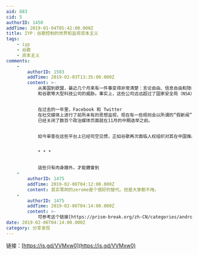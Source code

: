 ```yaml
---
aid: 883
cid: 5
authorID: 1450
addTime: 2019-01-04T05:42:00.000Z
title: IYP：谷歌控制的世界和监视资本主义
tags:
    - iyp
    - 谷歌
    - 资本主义
comments:
    -
        authorID: 1503
        addTime: 2019-02-03T13:35:00.000Z
        content: >-
            从美国到欧盟，最近几个月来有一件事变得非常清楚：言论自由、信息自由和隐私都受到了 Facebook，Twitter
            和谷歌等大型科技公司的威胁。事实上，这些公司远远超过了国家安全局（NSA）或英国政府的头号间谍机构 GCHQ。


            在过去的一年里，Facebook 和 Twitter
            在社交媒体上进行了前所未有的思想监视，现在有一些规则会以所谓的“假新闻”为由惩罚用户的思想犯罪，而 Facebook 和 Twitter
            已经关闭了数百个政治媒体页面就在11月的中期选举之前。


            如今审查在这些平台上已经司空见惯，正如谷歌再次面临人权组织对其在中国推出用于审查的搜索引擎计划的批评，这个项目名为 Dragonfly。


            * * *


            這些只有肉身牆外，才能體會到
    -
        authorID: 1475
        addTime: 2019-02-06T04:12:00.000Z
        content: 其实零网的zerome是个很好的替代。但是大家都不用。
    -
        authorID: 1475
        addTime: 2019-02-06T04:14:00.000Z
        content: >-
            可参考这个链接[https://prism-break.org/zh-CN/categories/android/](https://prism-break.org/zh-CN/categories/android/)
date: 2019-02-06T04:14:00.000Z
category: 分享发现
---
```


链接：[https://is.gd/VVMxw0](https://is.gd/VVMxw0)
